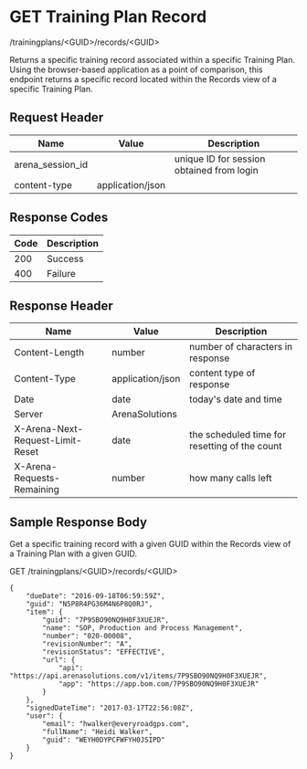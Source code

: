 # GET Training Plan Record
/trainingplans/&lt;GUID&gt;/records/&lt;GUID&gt;

Returns a specific training record associated within a specific Training Plan. Using the browser-based application as a point of comparison, this endpoint returns a specific record located within the Records view of a specific Training Plan.

## Request Header

| Name<br> | Value<br> | Description<br> |
|  --- |  --- |  --- | 
| arena_session_id<br> |   | unique ID for session obtained from login<br> |
| content-type<br> | application/json<br> |   |

## Response Codes

| Code<br> | Description<br> |
|  --- |  --- | 
| 200<br> | Success<br> |
| 400<br> | Failure<br> |

## Response Header

| Name<br> | Value<br> | Description<br> |
|  --- |  --- |  --- | 
| Content-Length<br> | number<br> | number of characters in response<br> |
| Content-Type<br> | application/json<br> | content type of response<br> |
| Date<br> | date<br> | today's date and time<br> |
| Server<br> | ArenaSolutions<br> |   |
| X-Arena-Next-Request-Limit-Reset<br> | date<br> | the scheduled time for resetting of the count<br> |
| X-Arena-Requests-Remaining<br> | number<br> | how many calls left<br> |

## Sample Response Body
Get a specific training record with a given GUID within the Records view of a  Training Plan with a given GUID.

GET /trainingplans/&lt;GUID&gt;/records/&lt;GUID&gt;

```
{
    "dueDate": "2016-09-18T06:59:59Z",
    "guid": "N5P8R4PG36M4N6P8Q0RJ",
    "item": {
        "guid": "7P9SBO90NQ9H0F3XUEJR",
        "name": "SOP, Production and Process Management",
        "number": "020-00008",
        "revisionNumber": "A",
        "revisionStatus": "EFFECTIVE",
        "url": {
            "api": "https://api.arenasolutions.com/v1/items/7P9SBO90NQ9H0F3XUEJR",
            "app": "https://app.bom.com/7P9SBO90NQ9H0F3XUEJR"
        }
    },
    "signedDateTime": "2017-03-17T22:56:08Z",
    "user": {
        "email": "hwalker@everyroadgps.com",
        "fullName": "Heidi Walker",
        "guid": "WEYH0DYPCFWFYH0JSIPD"
    }
}
```
